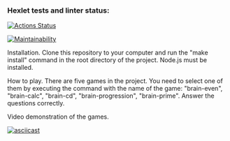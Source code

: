 ### Hexlet tests and linter status:
[![Actions Status](https://github.com/shelser/frontend-project-44/actions/workflows/hexlet-check.yml/badge.svg)](https://github.com/shelser/frontend-project-44/actions)

[![Maintainability](https://api.codeclimate.com/v1/badges/b60337d0fc0e38882e64/maintainability)](https://codeclimate.com/github/shelser/frontend-project-44/maintainability)

Installation.
Clone this repository to your computer and run the "make install" command in the root directory of the project.
Node.js must be installed.

How to play.
There are five games in the project.
You need to select one of them by executing the command with the name of the game: "brain-even", "brain-calc", "brain-cd", "brain-progression", "brain-prime".
Answer the questions correctly.

Video demonstration of the games.

[![asciicast](https://asciinema.org/a/oqs4DhTnLGtojUwflsyauP2dI.svg)](https://asciinema.org/a/oqs4DhTnLGtojUwflsyauP2dI)